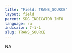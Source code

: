 ```yaml
---
title: "Field: TRANS_SOURCE"
layout: field
parent: SDG_INDICATOR_INFO
language: ru
indicator: 7-1-1
slug: TRANS_SOURCE
---
```

NA